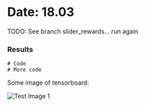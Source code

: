 # Date: 18.03
TODO: See branch slider_rewards... run again

### Results

```
# Code
# More code
```

Some image of tensorboard:

![Test Image 1](images/3DTest.png)